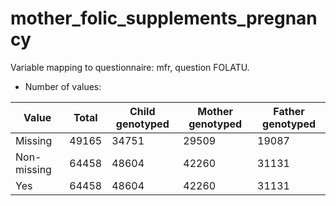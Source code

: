 # mother_folic_supplements_pregnancy
Variable mapping to questionnaire: mfr, question FOLATU.
- Number of values:

| Value | Total | Child genotyped | Mother genotyped | Father genotyped |
| ----- | ----- | --------------- | ---------------- | ---------------- |
| Missing | 49165 | 34751 | 29509 | 19087 |
| Non-missing | 64458 | 48604 | 42260 | 31131 |
| Yes | 64458 | 48604 | 42260 |31131 |



